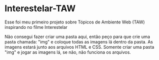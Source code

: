 # Interestelar-TAW
Esse foi meu primeiro projeto sobre Tópicos de Ambiente Web (TAW) inspirando no filme Interestelar

Não consegui fazer criar uma pasta aqui, então peço para que crie uma pasta chamada: "img" e coloque todas as imagens lá dentro da pasta.
As imagens estará junto aos arquivos HTML e CSS. Somente criar uma pasta "img" e jogar as imagens lá, se não, não funciona os arquivos.
